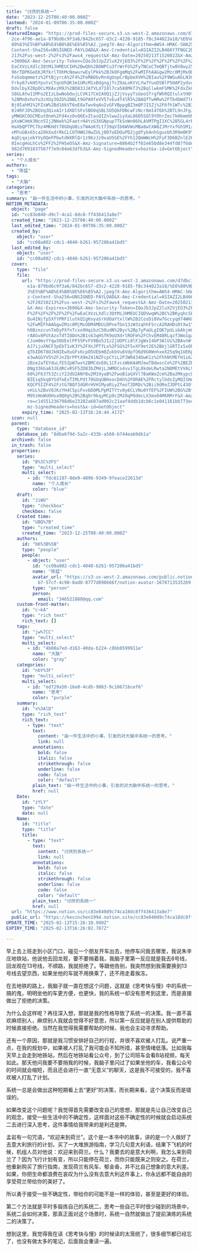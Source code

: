 ```yaml
---
title: "讨厌的系统一"
date: "2023-12-25T08:40:00.000Z"
lastmod: "2024-01-09T06:35:00.000Z"
draft: false
featuredImage: "https://prod-files-secure.s3.us-west-2.amazonaws.com/d7dbc101-8\
  2ce-4f96-ae1a-879bd6c9f3a6/842bc657-d3c2-4220-9185-f8c344023a18/%E6%80%9D%E8%\
  80%83%E5%BF%AB%E4%B8%8E%E6%85%A2.jpeg?X-Amz-Algorithm=AWS4-HMAC-SHA256&X-Amz-\
  Content-Sha256=UNSIGNED-PAYLOAD&X-Amz-Credential=ASIAZI2LB466Y7FNGC2D%2F20250\
  213%2Fus-west-2%2Fs3%2Faws4_request&X-Amz-Date=20250213T152602Z&X-Amz-Expires\
  =3600&X-Amz-Security-Token=IQoJb3JpZ2luX2VjEO3%2F%2F%2F%2F%2F%2F%2F%2F%2F%2Fw\
  EaCXVzLXdlc3QtMiJHMEUCIH%2BwQb%2BOWPCu3frWrFG%2Fy7NCoCTmQBTjtw0V8wy25NKtAiEA2\
  96rTDPKGeEKJRfkrlTOhMcNowurwEylPkk%2BJk0FgmMq%2FwMIFhAAGgw2Mzc0MjMxODM4MDUiDA\
  FaSobqmmetz%2FtBjyrcA%2F4%2FeMADbvRn4gUopCrBpbeXVH%2BIau%2F9WGuAbLN3Oek2DGN%2\
  Frky67vkH5YputvCYqnUhQK1m1URcM1xBdgngjTcZ9aLoKtVLYw7YuoO5BlP5HAP2ydvozh%2F4Xl\
  DdvlbyXZ0pDCLMXAvzR9J%2BD83JJAfVLd7I8l7ca588MkTJ%2BqllwkmFSMK%2FdxZkC%2Brp5Gg\
  S8GLAYw11MFo2EIzLbwNobOujLCVK17CmIA9Q1jZJjVsyyTsGeoSTrgfWhRQItulxtHOt%2BxgRPf\
  %2BMn8xhoYu3zXUy3OZU%2BBLt9GPA9feVV57vEu4T4lR5%2BAQfTwHRw%2FTbdbWd7l6CKQooW%2\
  Bj0IahM1%2FZsW%2Bd16kVT6oE8aTwv6q4oIvGFVBppgBZ3mQPJISZj%2F6fh1WTc%2B3Oav0FWyf\
  0J4RFJO%2BGVq3QixAIr1dXDlSFv5BOOqSBL5O5QkFDNcwFzNcr8mI4T6b%2BTL9nJFgJecEo2fXg\
  yMWGKCOGCMEut0nm%2Fd4xzOvQ6EvZtasQIZnlww2iyXaL06D5SQl9YOhrZec7kHbmmhN6nefmnVe\
  pXxWCHmk3Ncn5Ij2NHek%2FaetrH4tzG3XGNpup7TkSnWn06hLAVMTPgI1XC%2B5GL4rbBC9l5DfU\
  HaXbQPTPC7hz4MKHdt70GOqUBisTWAoKfLt739qVIb6WVWsMBa8wtXW8ZJMrYxfGhSM1z%2BAje1o\
  xMYuGBx65ca2OkXxdrRkCLCOTHWUJ0wZULj0DfoEDQuPD2jgdfyb4nhSguxbh3R9m0K9YjD8XaAJU\
  AqOjqajebYVyOQeFPbwtdHXRlQr1z96zJz9xaU5GE%2FYh12QmWWcH%2FyF3D6BZnlE26XvuCvITw\
  8IecgHoLhCv%2FF2%2FHSeOS&X-Amz-Signature=8864b2ff02e65bd8e344fd87f6dee8031b73\
  982d7091837567f7e9c04e63dfb3&X-Amz-SignedHeaders=host&x-id=GetObject"
series:
  - "个人成长"
authors:
  - "陈猛"
tags:
  - "大脑"
categories:
  - "思考"
summary: "由一件生活中的小事，引发的对大脑中系统一的思考。"
NOTION_METADATA:
  object: "page"
  id: "cc83e840-d9c7-4ca1-8dc8-ff436413a8e7"
  created_time: "2023-12-25T08:40:00.000Z"
  last_edited_time: "2024-01-09T06:35:00.000Z"
  created_by:
    object: "user"
    id: "cc08a802-cdc1-4040-b261-957206a41bd5"
  last_edited_by:
    object: "user"
    id: "cc08a802-cdc1-4040-b261-957206a41bd5"
  cover:
    type: "file"
    file:
      url: "https://prod-files-secure.s3.us-west-2.amazonaws.com/d7dbc101-82ce-4f96-a\
        e1a-879bd6c9f3a6/842bc657-d3c2-4220-9185-f8c344023a18/%E6%80%9D%E8%80%8\
        3%E5%BF%AB%E4%B8%8E%E6%85%A2.jpeg?X-Amz-Algorithm=AWS4-HMAC-SHA256&X-Am\
        z-Content-Sha256=UNSIGNED-PAYLOAD&X-Amz-Credential=ASIAZI2LB466YAWEMTYG\
        %2F20250213%2Fus-west-2%2Fs3%2Faws4_request&X-Amz-Date=20250213T152444Z\
        &X-Amz-Expires=3600&X-Amz-Security-Token=IQoJb3JpZ2luX2VjEO3%2F%2F%2F%2\
        F%2F%2F%2F%2F%2F%2FwEaCXVzLXdlc3QtMiJHMEUCIQDVwqW%2BC%2BKyqhcSExUsGsh5O\
        Qu4INjfp5XfYPRF1lutkQIgKoyaSrXdOaYtxllW%2B2CosDi0Vw7Gccyqd74WHXQ%2Bulkq\
        %2FwMIFhAAGgw2Mzc0MjMxODM4MDUiDPneTGn13zW3zqhhFSrcA2RAHDsDtXw1YHXCB6LmK\
        h6BznzcvnTeDyPXfnTcxo9HqibzC50udN%2Byc%2Bp7yPaULgIQK7pULsbAkjmG2l7YWpxn\
        rA8Gv8PUtAzxTdTI8Do%2B1s63qHSfK9oUXdrlROFm%2FChvEM48RLqzf3Wo1garM1KO%2F\
        CJum0mvYYqw30UEelPF55PvFV9Bo5JIzZjUDPCi0lFJgWxI4bP3AlUi%2BAvnWfQGygCrxf\
        AJ7ijuXNCF3pEbT1vK3Y%2FXnJPTfLx%2FSG%2F5vXF9et2E%2BUjlGRTIx5xOkSZdsRIjO\
        qTbID6T8OJkNIEwXuGFs6cpO5UEbm0ZukbVu6VdpfO6d9G0WnhxeX25q9q1UEKpHtKpQx8B\
        e3wAGGYV5%2FJnZQrPPtX9mZ41NZFcpCYiL2PJWR434OwK1z%2FhhNtMEfH1i6ZzvDQ%2F%\
        2Bze2aTEYduLfE5ZpW7wx%2BMCdxE0L1CFzcsWbKA4MJewTBdwscCe%2F%2BEZb2IglTOuc\
        DNg336Ga63JEdRCvRSF5ZDB3bZM4jLJWMDCs4vv1TgL8kdeLRwta2N8MEtVVAL9XlcozTa1\
        60%2F63753ZciY22dU2ANYBu2M19yaB%2FwoB1aGXVl7BaKWoZcm%2Ba2MkypcLSt%2BK0S\
        BIEiq5kq8YSdfeEsTIMLPdt70GOqUBHxocD4h%2FORAE%2FRctylbdsZyMQISHAknPuL7s9\
        KQCP5IZF4%2FztG7BQf3dGRrHVH1MyaRiyZfeoT2DRDc%2Bii9dReZJDPtL43Of47yUVgoV\
        vHiL%2BxV8JKzYH4C5piFxvbDOMLPpMITYtv0y6CLVNu0YfEF%2FIUW%2BG%2Bfemjf7KNA\
        M9VzHoWUOHsa9Q0g%2B%2BqOr9kqyMCp9c2M20qPOdmcLX3mx04M6RMrF&X-Amz-Signatu\
        re=c14551236798d6e23202a607ad002c21aaf4ddb1dcb6c1e041161bb773ec08d2&X-A\
        mz-SignedHeaders=host&x-id=GetObject"
      expiry_time: "2025-02-13T16:24:44.417Z"
  icon: null
  parent:
    type: "database_id"
    database_id: "8d6a6f9d-5a2c-433b-a560-b744eab9db1a"
  archived: false
  in_trash: false
  properties:
    series:
      id: "B%3C%3FS"
      type: "multi_select"
      multi_select:
        - id: "fdc61107-0de9-4896-9349-9feace22613d"
          name: "个人成长"
          color: "blue"
    draft:
      id: "JiWU"
      type: "checkbox"
      checkbox: false
    Created time:
      id: "UBQ%7B"
      type: "created_time"
      created_time: "2023-12-25T08:40:00.000Z"
    authors:
      id: "bK%3B%5B"
      type: "people"
      people:
        - object: "user"
          id: "cc08a802-cdc1-4040-b261-957206a41bd5"
          name: "陈猛"
          avatar_url: "https://s3-us-west-2.amazonaws.com/public.notion-static.com/775523\
            b7-57cf-4c98-8ad8-8777d898666f/notion-avatar-1678713535269.png"
          type: "person"
          person:
            email: "346521888@qq.com"
    custom-front-matter:
      id: "c~kA"
      type: "rich_text"
      rich_text: []
    tags:
      id: "jw%7CC"
      type: "multi_select"
      multi_select:
        - id: "4b08a7ed-d163-40da-b224-c8bb8599911e"
          name: "大脑"
          color: "gray"
    categories:
      id: "nbY%3F"
      type: "multi_select"
      multi_select:
        - id: "ed729a50-16e0-4cdb-9083-9c106716cef6"
          name: "思考"
          color: "purple"
    summary:
      id: "x%3AlD"
      type: "rich_text"
      rich_text:
        - type: "text"
          text:
            content: "由一件生活中的小事，引发的对大脑中系统一的思考。"
            link: null
          annotations:
            bold: false
            italic: false
            strikethrough: false
            underline: false
            code: false
            color: "default"
          plain_text: "由一件生活中的小事，引发的对大脑中系统一的思考。"
          href: null
    Date:
      id: "zYLY"
      type: "date"
      date: null
    Name:
      id: "title"
      type: "title"
      title:
        - type: "text"
          text:
            content: "讨厌的系统一"
            link: null
          annotations:
            bold: false
            italic: false
            strikethrough: false
            underline: false
            code: false
            color: "default"
          plain_text: "讨厌的系统一"
          href: null
  url: "https://www.notion.so/cc83e840d9c74ca18dc8ff436413a8e7"
  public_url: "https://kevinchen1994.notion.site/cc83e840d9c74ca18dc8ff436413a8e7"
UPDATE_TIME: "2025-02-13T15:26:10.990Z"
EXPIRY_TIME: "2025-02-13T16:26:02.787Z"

---
```

<link rel="stylesheet" href="https://cdn.jsdelivr.net/npm/katex@0.16.2/dist/katex.min.css" integrity="sha384-bYdxxUwYipFNohQlHt0bjN/LCpueqWz13HufFEV1SUatKs1cm4L6fFgCi1jT643X" crossorigin="anonymous">


早上去上班走到小区门口，碰见一个朋友开车出去，他停车问我去哪里，我说朱辛庄地铁站，他说他去回龙观，要不要捎着我，我脑子里第一反应就是我去8号线，回龙观在13号线，不顺路，我就拒绝了。等跟他告别，我突然想到我需要换到13号线去望京西，如果坐他的车就不用换乘了，还不用走着挨冻。


在去地铁的路上，我脑子就一直在想这个问题，这就是《思考快与慢》中的系统一搞的鬼，明明坐他的车更方便，也更快，我的系统一却没有思考到这里，而是直接做出了拒绝的决策。


为什么会这样呢？再往深入想，那就是我的性格导致了系统一的决策。我一直不喜欢麻烦别人，麻烦别人我就会觉得不好意思，所以第一反应就是在别人提供帮助的时候直接拒绝。当然在我觉得我需要帮助的时候，我也会主动寻求帮助。


还有一个原因，那就是我习惯安排好自己的行程，并很不喜欢被人打乱。说严重一点，在我的规划中，如果被人打乱了我可能会不知所措，甚至情绪低落。比如我每天早上会走到地铁站，然后在地铁站看公众号，到了公司班车会看B站视频，每天如此。那天他问我要不要捎我的时候，我脑子里闪过了如果坐他的车，我看公众号的时间就会缩短，而且还会进行一直“无意义”的聊天，这是我不可接受的，我不喜欢被人打乱了计划。


系统一总是会做出这种短期看上去“更好”的决策，而长期来看，这个决策反而是错误的。


如果改变这个问题呢？我觉得首先需要改变自己的思想，那就是先让自己改变自己的观念，接受一些生活中的不确定性，这样面对这些不确定性的时候就会启动系统二去进行深入思考，这件事情给我带来的是利还是弊。


孟岩有一句咒语，“欢迎来到荷兰”。这个是一本书中的故事，讲的是一个人做好了去意大利旅行的计划，买了一大堆旅游指南，学习几句意大利语，结果下飞机的时候，机组人员对他说：欢迎来到荷兰。什么？我要去的是意大利啊，我怎么来到荷兰了？因为飞行计划有变，所以只能停在荷兰，而你只能既来之则安之。在荷兰，他重新购买了旅行指南，发现荷兰有风车、郁金香，并不比自己想象的意大利差。如果，你把生命都浪费在哀叹为什么没有去意大利这件事上，你永远都不能自由的享受荷兰带给你的美好了。


所以勇于接受一些不确定性，带给你的可能不是一样的体验，甚至是更好的体验。


第二个方法就是平时多锻炼自己的系统二，思考一些自己平时很少碰到的场景中，系统二会如何决策，那真正面对这个场景时，系统一自然就做出了提前演练的系统二的决策了。


想到这里，我觉得我在读《思考快与慢》的时候读的太笼统了，很多细节都已经忘了，也没有做太多的笔记，后面我会重读一遍。

